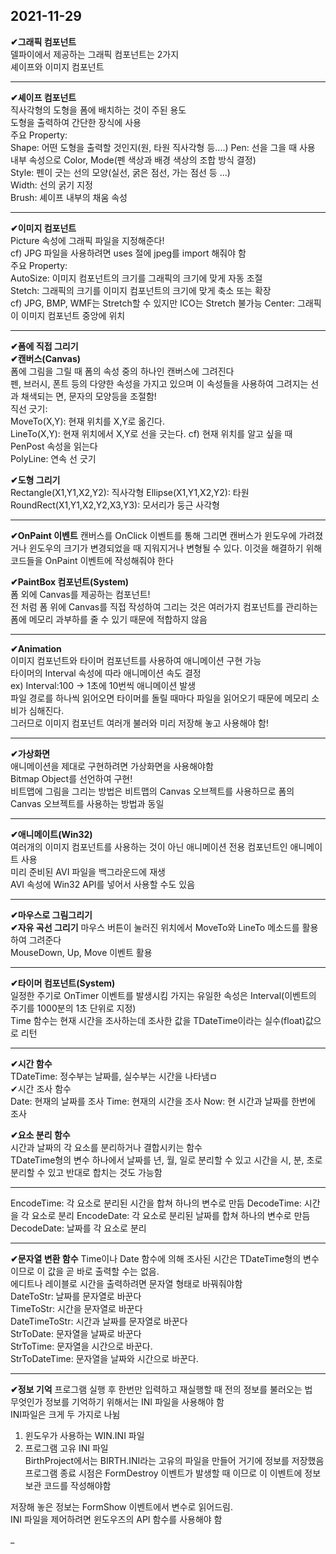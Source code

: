 2021-11-29  
----------  

__✔그래픽 컴포넌트__  
델파이에서 제공하는 그래픽 컴포넌트는 2가지  
셰이프와 이미지 컴포넌트  

-------------------
__✔셰이프 컴포넌트__  
직사각형의 도형을 폼에 배치하는 것이 주된 용도  
도형을 출력하여 간단한 장식에 사용  
주요 Property:  
Shape: 어떤 도형을 출력할 것인지(원, 타원 직사각형 등....)
Pen: 선을 그을 때 사용 내부 속성으로 Color, Mode(펜 색상과 배경 색상의 조합 방식 결정)  
Style: 펜이 긋는 선의 모양(실선, 굵은 점선, 가는 점선 등 ...)  
Width: 선의 굵기 지정  
Brush: 셰이프 내부의 채움 속성  

-------------------

__✔이미지 컴포넌트__  
Picture 속성에 그래픽 파일을 지정해준다!  
cf) JPG 파일을 사용하려면 uses 절에 jpeg를 import 해줘야 함  
주요 Property:  
AutoSize: 이미지 컴포넌트의 크기를 그래픽의 크기에 맞게 자동 조절  
Stetch: 그래픽의 크기를 이미지 컴포넌트의 크기에 맞게 축소 또는 확장  
cf) JPG, BMP, WMF는 Stretch할 수 있지만 ICO는 Stretch 불가능
Center: 그래픽이 이미지 컴포넌트 중앙에 위치  

--------------------------------------
__✔폼에 직접 그리기__  
__✔캔버스(Canvas)__  
폼에 그림을 그릴 때 폼의 속성 중의 하나인 캔버스에 그려진다  
펜, 브러시, 폰트 등의 다양한 속성을 가지고 있으며 이 속성들을 사용하여 그려지는 선과 채색되는 면, 문자의 모양등을 조절함!  
직선 긋기:  
MoveTo(X,Y): 현재 위치를 X,Y로 옮긴다.  
LineTo(X,Y): 현재 위치에서 X,Y로 선을 긋는다.
cf) 현재 위치를 알고 싶을 때 PenPost 속성을 읽는다  
PolyLine: 연속 선 긋기  

__✔도형 그리기__  
Rectangle(X1,Y1,X2,Y2): 직사각형
Ellipse(X1,Y1,X2,Y2): 타원  
RoundRect(X1,Y1,X2,Y2,X3,Y3): 모서리가 둥근 사각형  

---------------------
__✔OnPaint 이벤트__
캔버스를 OnClick 이벤트를 통해 그리면 캔버스가 윈도우에 가려졌거나 윈도우의 크기가 변경되었을 때 지워지거나 변형될 수 있다. 이것을 해결하기 위해 코드들을 OnPaint 이벤트에 작성해줘야 한다  

__✔PaintBox 컴포넌트(System)__  
폼 외에 Canvas를 제공하는 컴포넌트!  
전 처럼 폼 위에 Canvas를 직접 작성하여 그리는 것은 여러가지 컴포넌트를 관리하는 폼에 메모리 과부하를 줄 수 있기 때문에 적합하지 않음

-----------------
__✔Animation__  
이미지 컴포넌트와 타이머 컴포넌트를 사용하여 애니메이션 구현 가능  
타이머의 Interval 속성에 따라 애니메이션 속도 결정  
ex) Interval:100 -> 1초에 10번씩 애니메이션 발생  
파일 경로를 하나씩 읽어오면 타이머를 돌릴 때마다 파일을 읽어오기 때문에 메모리 소비가 심해진다.  
그러므로 이미지 컴포넌트 여러개 불러와 미리 저장해 놓고 사용해야 함!  

-------

__✔가상화면__  
애니메이션을 제대로 구현하려면 가상화면을 사용해야함  
Bitmap Object를 선언하여 구현!  
비트맵에 그림을 그리는 방법은 비트맵의 Canvas 오브젝트를 사용하므로 폼의 Canvas 오브젝트를 사용하는 방법과 동일  

----------------

__✔애니메이트(Win32)__  
여러개의 이미지 컴포넌트를 사용하는 것이 아닌 애니메이션 전용 컴포넌트인 애니메이트 사용  
미리 준비된 AVI 파일을 백그라운드에 재생  
AVI 속성에 Win32 API를 넣어서 사용할 수도 있음  

---------
__✔마우스로 그림그리기__  
__✔자유 곡선 그리기__
마우스 버튼이 눌러진 위치에서 MoveTo와 LineTo 메소드를 활용하여 그려준다  
MouseDown, Up, Move 이벤트 활용   

----------------------------
__✔타이머 컴포넌트(System)__  
일정한 주기로 OnTimer 이벤트를 발생시킴
가지는 유일한 속성은 Interval(이벤트의 주기를 1000분의 1초 단위로 지정)  
Time 함수는 현재 시간을 조사하는데 조사한 값을 TDateTime이라는 실수(float)값으로 리턴  

--------------
__✔시간 함수__  
TDateTime: 정수부는 날짜를, 실수부는 시간을 나타냄ㅁ  
✔시간 조사 함수  
Date: 현재의 날짜를 조사
Time: 현재의 시간을 조사
Now: 현 시간과 날짜를 한번에 조사  

__✔요소 분리 함수__  
시간과 날짜의 각 요소를 분리하거나 결합시키는 함수  
TDateTime형의 변수 하나에서 날짜를 년, 월, 일로 분리할 수 있고 시간을 시, 분, 초로 분리할 수 있고 반대로 합치는 것도 가능함  

-----------------


EncodeTime: 각 요소로 분리된 시간을 합쳐 하나의 변수로 만듬
DecodeTime: 시간을 각 요소로 분리
EncodeDate: 각 요소로 분리된 날짜를 합쳐 하나의 변수로 만듬  
DecodeDate: 날짜를 각 요소로 분리  

-------------------

__✔문자열 변환 함수__
Time이나 Date 함수에 의해 조사된 시간은 TDateTime형의 변수이므로 이 값을 곧 바로 출력할 수는 없음.  
에디트나 레이블로 시간을 출력하려면 문자열 형태로 바꿔줘야함  
DateToStr: 날짜를 문자열로 바꾼다  
TimeToStr: 시간을 문자열로 바꾼다  
DateTimeToStr: 시간과 날짜를 문자열로 바꾼다  
StrToDate: 문자열을 날짜로 바꾼다  
StrToTime: 문자열을 시간으로 바꾼다.  
StrToDateTime: 문자열을 날짜와 시간으로 바꾼다.  

------------------

__✔정보 기억__
프로그램 실행 후 한번만 입력하고 재실행할 때 전의 정보를 불러오는 법  
무엇인가 정보를 기억하기 위해서는 INI 파일을 사용해야 함  
INI파일은 크게 두 가지로 나뉨  
1. 윈도우가 사용하는 WIN.INI 파일  
2. 프로그램 고유 INI 파일  
BirthProject에서는 BIRTH.INI라는 고유의 파일을 만들어 거기에 정보를 저장했음  
프로그램 종료 시점은 FormDestroy 이벤트가 발생할 때 이므로 이 이벤트에 정보 보관 코드를 작성해야함  

저장해 놓은 정보는 FormShow 이벤트에서 변수로 읽어드림.  
INI 파일을 제어하려면 윈도우즈의 API 함수를 사용해야 함  


_



